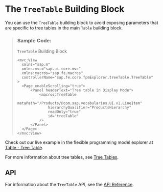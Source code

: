 <!-- loio667851f2d0d746a387d7e2fc7766b743 -->

# The `TreeTable` Building Block

You can use the `TreeTable` building block to avoid exposing parameters that are specific to tree tables in the main `Table` building block.

> ### Sample Code:  
> `TreeTable` Building Block
> 
> ```
> <mvc:View
> 	xmlns="sap.m"
> 	xmlns:mvc="sap.ui.core.mvc"
> 	xmlns:macros="sap.fe.macros"
> 	controllerName="sap.fe.core.fpmExplorer.treeTable.TreeTable"
> >
> 	<Page enableScrolling="true">
> 		<Panel headerText="Tree table in Display Mode">
> 			<macros:TreeTable
> 				metaPath="/Products/@com.sap.vocabularies.UI.v1.LineItem"
> 				hierarchyQualifier="ProductsHierarchy"
> 				readOnly="true"
> 				id="treeTable"
> 			/>
> 		</Panel>
> 	</Page>
> </mvc:View>
> 
> ```

Check out our live example in the flexible programming model explorer at [Table - Tree Table](https://ui5.sap.com/test-resources/sap/fe/core/fpmExplorer/index.html#/buildingBlocks/table/treeTable).

For more information about tree tables, see [Tree Tables](tree-tables-7cf7a31.md).



<a name="loio667851f2d0d746a387d7e2fc7766b743__section_ht5_nls_j5b"/>

## API

For information about the `TreeTable` API, see the [API Reference](https://ui5.sap.com/#/api/sap.fe.macros.TreeTable).

